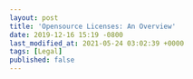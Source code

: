 ```yaml
---
layout: post
title: 'Opensource Licenses: An Overview'
date: 2019-12-16 15:19 -0800
last_modified_at: 2021-05-24 03:02:39 +0000
tags: [Legal]
published: false
---
```


